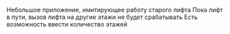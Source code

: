 Небольшое приложение, имитирующее работу старого лифта
Пока лифт в пути, вызов лифта на другие этажи не будет срабатывать
Есть возможность ввести количество этажей
